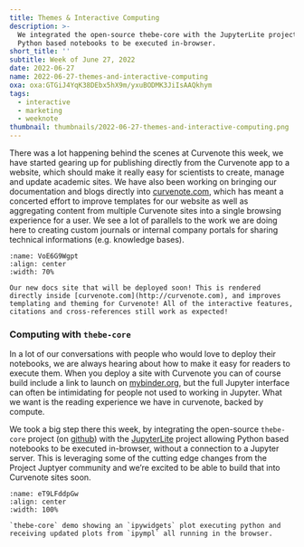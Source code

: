 ```yaml
---
title: Themes & Interactive Computing
description: >-
  We integrated the open-source thebe-core with the JupyterLite project allowing
  Python based notebooks to be executed in-browser.
short_title: ''
subtitle: Week of June 27, 2022
date: 2022-06-27
name: 2022-06-27-themes-and-interactive-computing
oxa: oxa:GTGiJ4YqK38DEbx5hX9m/yxuBODMK3JiIsAAQkhym
tags:
  - interactive
  - marketing
  - weeknote
thumbnail: thumbnails/2022-06-27-themes-and-interactive-computing.png
---
```


There was a lot happening behind the scenes at Curvenote this week, we have started gearing up for publishing directly from the Curvenote app to a website, which should make it really easy for scientists to create, manage and update academic sites. We have also been working on bringing our documentation and blogs directly into [curvenote.com](https://curvenote.com), which has meant a concerted effort to improve templates for our website as well as aggregating content from multiple Curvenote sites into a single browsing experience for a user. We see a lot of parallels to the work we are doing here to creating custom journals or internal company portals for sharing technical informations (e.g. knowledge bases).

```{figure} images/GTGiJ4YqK38DEbx5hX9m-jGALgdIr4UySHDdi8cB1-v1.png
:name: VoE6G9Wgpt
:align: center
:width: 70%

Our new docs site that will be deployed soon! This is rendered directly inside [curvenote.com](http://curvenote.com), and improves templating and theming for Curvenote! All of the interactive features, citations and cross-references still work as expected!
```

### Computing with `thebe-core`

In a lot of our conversations with people who would love to deploy their notebooks, we are always hearing about how to make it easy for readers to execute them. When you deploy a site with Curvenote you can of course build include a link to launch on [mybinder.org](http://mybinder.org), but the full Jupyter interface can often be intimidating for people not used to working in Jupyter. What we want is the reading experience we have in curvenote, backed by compute.

We took a big step there this week, by integrating the open-source `thebe-core` project (on [github](https://github.com/executablebooks/thebe-core)) with the [JupyterLite](https://jupyterlite.readthedocs.io/en/latest/) project allowing Python based notebooks to be executed in-browser, without a connection to a Jupyter server. This is leveraging some of the cutting edge changes from the Project Juptyer community and we’re excited to be able to build that into Curvenote sites soon.

```{figure} images/GTGiJ4YqK38DEbx5hX9m-maGNaoHE046JhvVT8T1H-v1.mp4
:name: eT9LFddpGw
:align: center
:width: 100%

`thebe-core` demo showing an `ipywidgets` plot executing python and receiving updated plots from `ipympl` all running in the browser.
```
